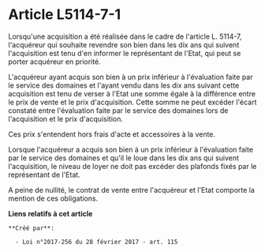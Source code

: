 # Article L5114-7-1

Lorsqu'une acquisition a été réalisée dans le cadre de l'article L. 5114-7, l'acquéreur qui souhaite revendre son bien dans
les dix ans qui suivent l'acquisition est tenu d'en informer le représentant de l'Etat, qui peut se porter acquéreur en
priorité. 

L'acquéreur ayant acquis son bien à un prix inférieur à l'évaluation faite par le service des domaines et l'ayant vendu dans
les dix ans suivant cette acquisition est tenu de verser à l'Etat une somme égale à la différence entre le prix de vente et
le prix d'acquisition. Cette somme ne peut excéder l'écart constaté entre l'évaluation faite par le service des domaines lors
de l'acquisition et le prix d'acquisition. 

Ces prix s'entendent hors frais d'acte et accessoires à la vente. 

Lorsque l'acquéreur a acquis son bien à un prix inférieur à l'évaluation faite par le service des domaines et qu'il le loue
dans les dix ans qui suivent l'acquisition, le niveau de loyer ne doit pas excéder des plafonds fixés par le représentant de
l'Etat. 

A peine de nullité, le contrat de vente entre l'acquéreur et l'Etat comporte la mention de ces obligations.

**Liens relatifs à cet article**

	**Créé par**:

	  - Loi n°2017-256 du 28 février 2017 - art. 115
